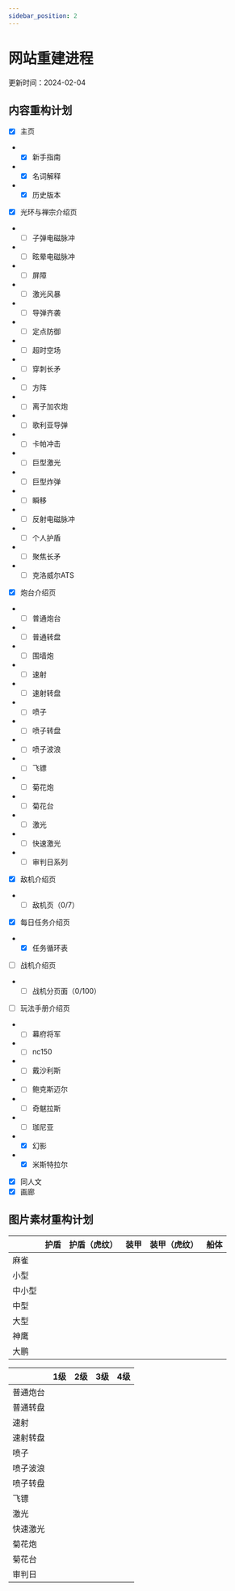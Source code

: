```yaml
---
sidebar_position: 2
---
```


# 网站重建进程

更新时间：2024-02-04

## 内容重构计划

- [x] 主页
- - [x] 新手指南
- - [x] 名词解释
- - [x] 历史版本
- [x] 光环与禅宗介绍页
- - [ ] 子弹电磁脉冲
- - [ ] 眩晕电磁脉冲
- - [ ] 屏障
- - [ ] 激光风暴
- - [ ] 导弹齐袭
- - [ ] 定点防御
- - [ ] 超时空场
- - [ ] 穿刺长矛
- - [ ] 方阵
- - [ ] 离子加农炮
- - [ ] 歌利亚导弹
- - [ ] 卡帕冲击
- - [ ] 巨型激光
- - [ ] 巨型炸弹
- - [ ] 瞬移
- - [ ] 反射电磁脉冲
- - [ ] 个人护盾
- - [ ] 聚焦长矛
- - [ ] 克洛威尔ATS
- [x] 炮台介绍页
- - [ ] 普通炮台
- - [ ] 普通转盘
- - [ ] 围墙炮
- - [ ] 速射
- - [ ] 速射转盘
- - [ ] 喷子
- - [ ] 喷子转盘
- - [ ] 喷子波浪
- - [ ] 飞镖
- - [ ] 菊花炮
- - [ ] 菊花台
- - [ ] 激光
- - [ ] 快速激光
- - [ ] 审判日系列
- [x] 敌机介绍页
- - [ ] 敌机页（0/7）
- [x] 每日任务介绍页
- - [x] 任务循环表
- [ ] 战机介绍页
- - [ ] 战机分页面（0/100）
- [ ] 玩法手册介绍页
- - [ ] 幕府将军
- - [ ] nc150
- - [ ] 戴沙利斯
- - [ ] 鲍克斯迈尔
- - [ ] 奇魃拉斯
- - [ ] 珈尼亚
- - [x] 幻影
- - [x] 米斯特拉尔
- [x] 同人文
- [x] 画廊

## 图片素材重构计划

|        | 护盾 | 护盾（虎纹） | 装甲 | 装甲（虎纹） | 船体 |
| ------ | ---- | ------------ | ---- | ------------ | ---- |
| 麻雀   |      |              |      |              |      |
| 小型   |      |              |      |              |      |
| 中小型 |      |              |      |              |      |
| 中型   |      |              |      |              |      |
| 大型   |      |              |      |              |      |
| 神鹰   |      |              |      |              |      |
| 大鹏   |      |              |      |              |      |

|          | 1级  | 2级  | 3级  | 4级  |
| -------- | ---- | ---- | ---- | ---- |
| 普通炮台 |      |      |      |      |
| 普通转盘 |      |      |      |      |
| 速射     |      |      |      |      |
| 速射转盘 |      |      |      |      |
| 喷子     |      |      |      |      |
| 喷子波浪 |      |      |      |      |
| 喷子转盘 |      |      |      |      |
| 飞镖     |      |      |      |      |
| 激光     |      |      |      |      |
| 快速激光 |      |      |      |      |
| 菊花炮   |      |      |      |      |
| 菊花台   |      |      |      |      |
| 审判日   |      |      |      |      |